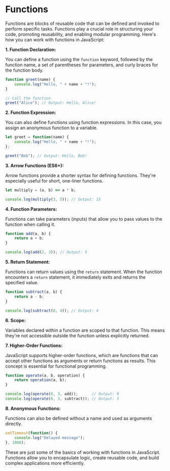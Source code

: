 # Functions  

Functions are blocks of reusable code that can be defined and invoked to perform specific tasks. Functions play a crucial role in structuring your code, promoting reusability, and enabling modular programming. Here's how you can work with functions in JavaScript:

**1. Function Declaration:**

You can define a function using the `function` keyword, followed by the function name, a set of parentheses for parameters, and curly braces for the function body.

```javascript
function greet(name) {
    console.log("Hello, " + name + "!");
}

// Call the function
greet("Alice"); // Output: Hello, Alice!
```

**2. Function Expression:**

You can also define functions using function expressions. In this case, you assign an anonymous function to a variable.

```javascript
let greet = function(name) {
    console.log("Hello, " + name + "!");
};

greet("Bob"); // Output: Hello, Bob!
```

**3. Arrow Functions (ES6+):**

Arrow functions provide a shorter syntax for defining functions. They're especially useful for short, one-liner functions.

```javascript
let multiply = (a, b) => a * b;

console.log(multiply(3, 5)); // Output: 15
```

**4. Function Parameters:**

Functions can take parameters (inputs) that allow you to pass values to the function when calling it.

```javascript
function add(a, b) {
    return a + b;
}

console.log(add(2, 3)); // Output: 5
```

**5. Return Statement:**

Functions can return values using the `return` statement. When the function encounters a `return` statement, it immediately exits and returns the specified value.

```javascript
function subtract(a, b) {
    return a - b;
}

console.log(subtract(8, 4)); // Output: 4
```

**6. Scope:**

Variables declared within a function are scoped to that function. This means they're not accessible outside the function unless explicitly returned.

**7. Higher-Order Functions:**

JavaScript supports higher-order functions, which are functions that can accept other functions as arguments or return functions as results. This concept is essential for functional programming.

```javascript
function operate(a, b, operation) {
    return operation(a, b);
}

console.log(operate(6, 3, add));      // Output: 9
console.log(operate(6, 3, subtract)); // Output: 3
```

**8. Anonymous Functions:**

Functions can also be defined without a name and used as arguments directly.

```javascript
setTimeout(function() {
    console.log("Delayed message");
}, 1000);
```

These are just some of the basics of working with functions in JavaScript. Functions allow you to encapsulate logic, create reusable code, and build complex applications more efficiently.
